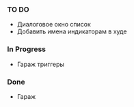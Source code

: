 ### TO DO

- Диалоговое окно список
- Добавить имена индикаторам в худе

### In Progress

- Гараж триггеры

### Done

+ Гараж
